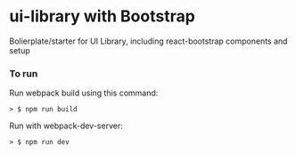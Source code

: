 # ui-library with Bootstrap
Bolierplate/starter for UI Library, including react-bootstrap components and setup

### To run

Run webpack build using this command: 

```
> $ npm run build
```

Run with webpack-dev-server: 

```
> $ npm run dev
```
